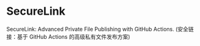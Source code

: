 # SecureLink
SecureLink: Advanced Private File Publishing with GitHub Actions. (安全链接：基于 GitHub Actions 的高级私有文件发布方案)
